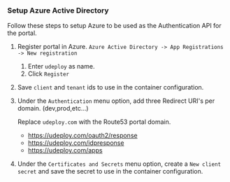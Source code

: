 ### Setup Azure Active Directory ###

Follow these steps to setup Azure to be used as the Authentication API for the portal.

1. Register portal in Azure.  `Azure Active Directory -> App Registrations -> New registration`
    
    1. Enter `udeploy` as name.
    2. Click `Register`
    
2. Save `client` and `tenant` ids to use in the container configuration.

3. Under the `Authentication` menu option, add three Redirect URI's per domain. (dev,prod,etc...) 

    Replace `udeploy.com` with the Route53 portal domain.

    * https://udeploy.com/oauth2/response
    * https://udeploy.com/idpresponse
    * https://udeploy.com/apps

4. Under the `Certificates and Secrets` menu option, create a `New client secret` and save the secret to use in the container configuration.